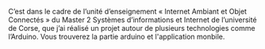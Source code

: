 C’est dans le cadre de l’unité d’enseignement « Internet Ambiant et Objet Connectés » du Master 2 Systèmes d’informations et Internet de l’université de Corse, 
que j’ai réalisé un projet autour de plusieurs technologies comme l’Arduino.
Vous trouverez la partie arduino et l'application monbile.
